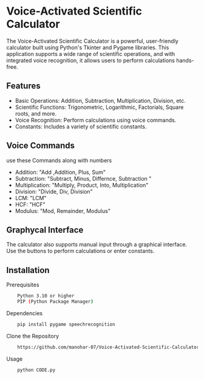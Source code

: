 
# Voice-Activated Scientific Calculator

The Voice-Activated Scientific Calculator is a powerful, user-friendly calculator built using Python's Tkinter and Pygame libraries. This application supports a wide range of scientific operations, and with integrated voice recognition, it allows users to perform calculations hands-free.


## Features

- Basic Operations: Addition, Subtraction, Multiplication, Division, etc.
- Scientific Functions: Trigonometric, Logarithmic, Factorials, Square roots, and more.
- Voice Recognition: Perform calculations using voice commands.
- Constants: Includes a variety of scientific constants.


## Voice Commands
  use these Commands along with numbers
- Addition: "Add ,Addition, Plus, Sum"
- Subtraction: "Subtract, Minus, Differnce, Subtraction "
- Multiplication: "Multiply, Product, Into, Multiplication"
- Division: "Divide, Div, Division"
- LCM: "LCM"
- HCF: "HCF"
- Modulus: "Mod, Remainder, Modulus"



## Graphycal Interface
The calculator also supports manual input through a graphical interface. Use the buttons to perform calculations or enter constants.


## Installation


Prerequisites
```bash
    Python 3.10 or higher
    PIP (Python Package Manager)
```
Dependencies
```bash
    pip install pygame speechrecognition
```
Clone the Repository
```bash
    https://github.com/manohar-07/Voice-Activated-Scientific-Calculator.git
```
Usage
```bash
    python CODE.py
```
